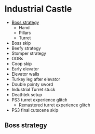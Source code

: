 # Industrial Castle

- [Boss strategy](#boss)
  - Hand
  - Pillars
  - Turret
- Boss skip
- Beefy strategy
- Stomper strategy
- OOBs
- Coop skip
- Early elevator
- Elevator walls
- Turkey leg after elevator
- Double pointy sword
- Industrial Turret stuck
- Deathtek setup
- PS3 turret experience glitch
  - Remastered turret experience glitch
- PS3 final cutscene skip

## <a name="boss"></a>Boss strategy
